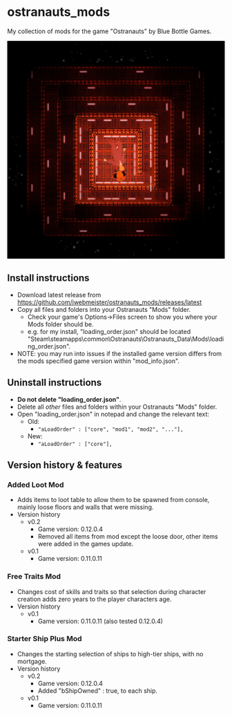 # ostranauts_mods

My collection of mods for the game "Ostranauts" by Blue Bottle Games.

![Alt text](./StarterShipPlusMod/images/ships/Question.png?raw=true "Question")

## Install instructions
- Download latest release from https://github.com/jwebmeister/ostranauts_mods/releases/latest
- Copy all files and folders into your Ostranauts "Mods" folder.
    - Check your game's Options->Files screen to show you where your Mods folder should be.
    - e.g. for my install, "loading_order.json" should be located "Steam\steamapps\common\Ostranauts\Ostranauts_Data\Mods\loading_order.json".
- NOTE: you may run into issues if the installed game version differs from the mods specified game version within "mod_info.json".

## Uninstall instructions
- **Do not delete "loading_order.json"**.
- Delete all *other* files and folders within your Ostranauts "Mods" folder.
- Open "loading_order.json" in notepad and change the relevant text:
    - Old: 
        - `"aLoadOrder" : ["core", "mod1", "mod2", "..."],`
    - New: 
        - `"aLoadOrder" : ["core"],`

## Version history & features
### Added Loot Mod 
- Adds items to loot table to allow them to be spawned from console, mainly loose floors and walls that were missing.
- Version history
    - v0.2
        - Game version: 0.12.0.4
        - Removed all items from mod except the loose door, other items were added in the games update.
    - v0.1
        - Game version: 0.11.0.11
### Free Traits Mod 
- Changes cost of skills and traits so that selection during character creation adds zero years to the player characters age.
- Version history
    - v0.1
        - Game version: 0.11.0.11 (also tested 0.12.0.4)
### Starter Ship Plus Mod 
- Changes the starting selection of ships to high-tier ships, with no mortgage.
- Version history
    - v0.2
        - Game version: 0.12.0.4
        - Added "bShipOwned" : true, to each ship.
    - v0.1
        - Game version: 0.11.0.11
